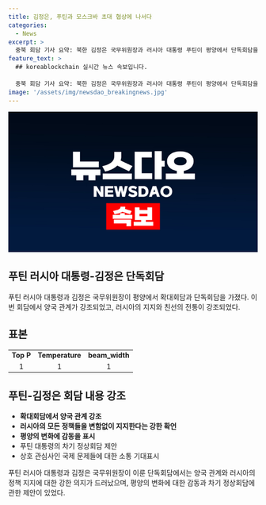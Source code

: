 ```yaml
---
title: 김정은, 푸틴과 모스크바 초대 협상에 나서다
categories:
  - News
excerpt: >
  중북 회담 기사 요약: 북한 김정은 국무위원장과 러시아 대통령 푸틴이 평양에서 단독회담을 가졌다. 김 위원장은 러시아와의 관계를 높이 평가하며 러시아의 정책을 무조건적으로 지지할 것을 강조했고, 푸틴 대통령은 김 위원장의 초대로 북한을 방문하게 되어 기쁨을 표현했다. 양국은 친선의 전통을 이어가며 미래의 상봉과 협력을 기대했다. 이에 반해 푸틴 대통령은 평양의 변화에 감동을 표현하며 지난 24년만에 북한을 방문하며 많은 변화를 목격했다고 언급했다.
feature_text: >
  ## koreablockchain 실시간 뉴스 속보입니다.

  중북 회담 기사 요약: 북한 김정은 국무위원장과 러시아 대통령 푸틴이 평양에서 단독회담을 가졌다. 김 위원장은 러시아와의 관계를 높이 평가하며 러시아의 정책을 무조건적으로 지지할 것을 강조했고, 푸틴 대통령은 김 위원장의 초대로 북한을 방문하게 되어 기쁨을 표현했다. 양국은 친선의 전통을 이어가며 미래의 상봉과 협력을 기대했다. 이에 반해 푸틴 대통령은 평양의 변화에 감동을 표현하며 지난 24년만에 북한을 방문하며 많은 변화를 목격했다고 언급했다.
image: '/assets/img/newsdao_breakingnews.jpg'
---
```


<p><img src="/assets/img/newsdao_breakingnews.jpg" alt="koreablockchain 속보" /></p>

<h2 data-ke-size="size26">푸틴 러시아 대통령-김정은 단독회담</h2>

<p data-ke-size="size16">푸틴 러시아 대통령과 김정은 국무위원장이 평양에서 확대회담과 단독회담을 가졌다. 이번 회담에서 양국 관계가 강조되었고, 러시아의 지지와 친선의 전통이 강조되었다.</p>

<h2 data-ke-size="size24">표본</h2>

<table>
  <tbody>
    <tr>
      <td style="text-align: center; height: 17px;"><b>Top P</b></td>
      <td style="text-align: center; height: 17px;"><b>Temperature</b></td>
      <td style="text-align: center; height: 17px;"><b>beam_width</b></td>
    </tr>
    <tr>
      <td style="text-align: center; height: 17px;">1</td>
      <td style="text-align: center; height: 17px;">1</td>
      <td style="text-align: center; height: 17px;">1</td>
    </tr>
  </tbody>
</table>

<h2 data-ke-size="size24">푸틴-김정은 회담 내용 강조</h2>

<ul>
  <li><b>확대회담에서 양국 관계 강조</b></li>
  <li><b>러시아의 모든 정책들을 변함없이 지지한다는 강한 확언</b></li>
  <li><b>평양의 변화에 감동을 표시</b></li>
  <li>푸틴 대통령의 차기 정상회담 제안</li>
  <li>상호 관심사인 국제 문제들에 대한 소통 기대표시</li>
</ul>

<p data-ke-size="size16">푸틴 러시아 대통령과 김정은 국무위원장이 이룬 단독회담에서는 양국 관계와 러시아의 정책 지지에 대한 강한 의지가 드러났으며, 평양의 변화에 대한 감동과 차기 정상회담에 관한 제안이 있었다. </p>

